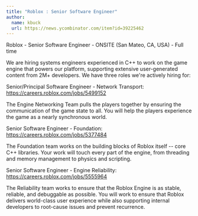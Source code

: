 ```yaml
---
title: "Roblox : Senior Software Engineer"
author:
  name: kbuck
  url: https://news.ycombinator.com/item?id=39225462
---
```

Roblox - Senior Software Engineer - ONSITE (San Mateo, CA, USA) - Full time

We are hiring systems engineers experienced in C++ to work on the game engine that powers our platform, supporting extensive user-generated content from 2M+ developers. We have three roles we&#x27;re actively hiring for:

Senior&#x2F;Principal Software Engineer - Network Transport: <a href="https:&#x2F;&#x2F;careers.roblox.com&#x2F;jobs&#x2F;5499152" rel="nofollow">https:&#x2F;&#x2F;careers.roblox.com&#x2F;jobs&#x2F;5499152</a>

The Engine Networking Team pulls the players together by ensuring the communication of the game state to all. You will help the players experience the game as a nearly synchronous world.

Senior Software Engineer - Foundation: <a href="https:&#x2F;&#x2F;careers.roblox.com&#x2F;jobs&#x2F;5377484" rel="nofollow">https:&#x2F;&#x2F;careers.roblox.com&#x2F;jobs&#x2F;5377484</a>

The Foundation team works on the building blocks of Roblox itself -- core C++ libraries. Your work will touch every part of the engine, from threading and memory management to physics and scripting.

Senior Software Engineer - Engine Reliability: <a href="https:&#x2F;&#x2F;careers.roblox.com&#x2F;jobs&#x2F;5555964" rel="nofollow">https:&#x2F;&#x2F;careers.roblox.com&#x2F;jobs&#x2F;5555964</a>

The Reliability team works to ensure that the Roblox Engine is as stable, reliable, and debuggable as possible. You will work to ensure that Roblox delivers world-class user experience while also supporting internal developers to root-cause issues and prevent recurrence.
